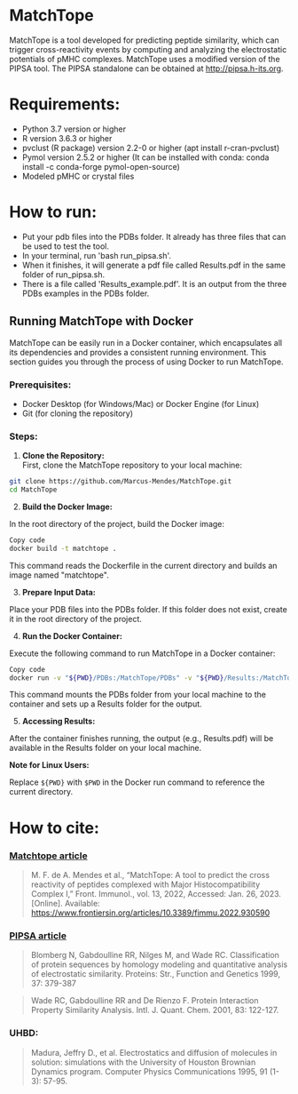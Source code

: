 # MatchTope
MatchTope is a tool developed for predicting peptide similarity, which can trigger cross-reactivity events by computing and analyzing the electrostatic potentials of pMHC complexes. MatchTope uses a modified version of the PIPSA tool. The PIPSA standalone can be obtained at http://pipsa.h-its.org.

# Requirements:
- Python 3.7 version or higher
- R version 3.6.3 or higher
- pvclust (R package) version 2.2-0 or higher (apt install r-cran-pvclust)
- Pymol version 2.5.2 or higher (It can be installed with conda: conda install -c conda-forge pymol-open-source)
- Modeled pMHC or crystal files

# How to run:
- Put your pdb files into the PDBs folder. It already has three files that can be used to test the tool.
- In your terminal, run 'bash run_pipsa.sh'.
- When it finishes, it will generate a pdf file called Results.pdf in the same folder of run_pipsa.sh.
- There is a file called 'Results_example.pdf'. It is an output from the three PDBs examples in the PDBs folder.

## Running MatchTope with Docker

MatchTope can be easily run in a Docker container, which encapsulates all its dependencies and provides a consistent running environment. This section guides you through the process of using Docker to run MatchTope.

### Prerequisites:

- Docker Desktop (for Windows/Mac) or Docker Engine (for Linux)
- Git (for cloning the repository)

### Steps:

1. **Clone the Repository:**  
First, clone the MatchTope repository to your local machine:

```bash
git clone https://github.com/Marcus-Mendes/MatchTope.git
cd MatchTope
```

2. **Build the Docker Image:**

In the root directory of the project, build the Docker image:

```bash
Copy code
docker build -t matchtope .
```

This command reads the Dockerfile in the current directory and builds an image named "matchtope".

3. **Prepare Input Data:**

Place your PDB files into the PDBs folder. If this folder does not exist, create it in the root directory of the project.

4. **Run the Docker Container:**

Execute the following command to run MatchTope in a Docker container:

```bash
Copy code
docker run -v "${PWD}/PDBs:/MatchTope/PDBs" -v "${PWD}/Results:/MatchTope/Results" matchtope
```

This command mounts the PDBs folder from your local machine to the container and sets up a Results folder for the output.

5. **Accessing Results:**

After the container finishes running, the output (e.g., Results.pdf) will be available in the Results folder on your local machine.

**Note for Linux Users:**

Replace `${PWD}` with `$PWD` in the Docker run command to reference the current directory.


# How to cite:

### [Matchtope article](https://doi.org/10.3389/fimmu.2022.930590)
> M. F. de A. Mendes et al., “MatchTope: A tool to predict the cross reactivity of peptides complexed with Major Histocompatibility Complex I,” Front. Immunol., vol. 13, 2022, Accessed: Jan. 26, 2023. [Online]. Available: https://www.frontiersin.org/articles/10.3389/fimmu.2022.930590


### [PIPSA article](https://projects.h-its.org/mcmsoft/pipsa/4.0.2/references.html)
> Blomberg N, Gabdoulline RR, Nilges M, and Wade RC. Classification of protein sequences by homology modeling and quantitative analysis of electrostatic similarity. Proteins: Str., Function and Genetics 1999, 37: 379-387

> Wade RC, Gabdoulline RR and De Rienzo F. Protein Interaction Property Similarity Analysis. Intl. J. Quant. Chem. 2001, 83: 122-127.

### UHBD:
> Madura, Jeffry D., et al. Electrostatics and diffusion of molecules in solution: simulations with the University of Houston Brownian Dynamics program. Computer Physics Communications 1995, 91 (1-3): 57-95.